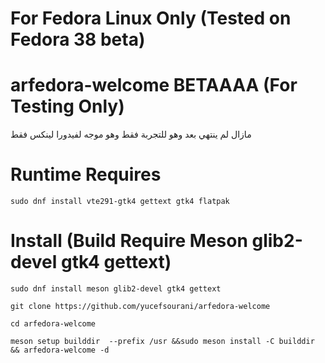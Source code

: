 # For Fedora Linux Only (Tested on Fedora 38 beta)

# arfedora-welcome BETAAAA (For Testing Only)

مازال لم ينتهي بعد وهو للتجربة فقط وهو موجه لفيدورا لينكس فقط 

# Runtime Requires
 
``` sudo dnf install vte291-gtk4 gettext gtk4 flatpak ```



# Install (Build Require Meson glib2-devel gtk4 gettext)

``` sudo dnf install meson glib2-devel gtk4 gettext ```

``` git clone https://github.com/yucefsourani/arfedora-welcome ```

``` cd arfedora-welcome ```

``` meson setup builddir  --prefix /usr &&sudo meson install -C builddir && arfedora-welcome -d ```



